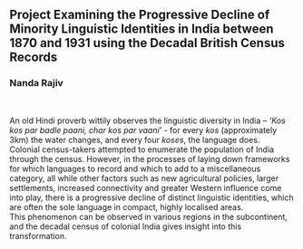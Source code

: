 
## Project Examining the Progressive Decline of Minority Linguistic Identities in India between 1870 and 1931 using the Decadal British Census Records

### Nanda Rajiv

<br/>

An old Hindi proverb wittily observes the linguistic diversity in India – _‘Kos kos par badle paani, char kos par vaani’_ - for every _kos_ (approximately 3km) the water changes, and every four _koses_, the language does.<br/>
Colonial census-takers attempted to enumerate the population of India through the census. However, in the processes of laying down frameworks for which languages to record and which to add to a miscellaneous category, all while other factors such as new agricultural policies, larger settlements, increased connectivity and greater Western influence come into play, there is a progressive decline of distinct linguistic identities, which are often the sole language in compact, highly localised areas. 
<br/>This phenomenon can be observed in various regions in the subcontinent, and the decadal census of colonial India gives insight into this transformation.
